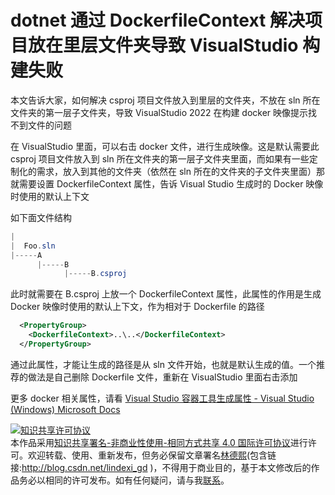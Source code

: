 # dotnet 通过 DockerfileContext 解决项目放在里层文件夹导致 VisualStudio 构建失败

本文告诉大家，如何解决 csproj 项目文件放入到里层的文件夹，不放在 sln 所在文件夹的第一层子文件夹，导致 VisualStudio 2022 在构建 docker 映像提示找不到文件的问题

<!--more-->
<!-- 发布 -->

在 VisualStudio 里面，可以右击 docker 文件，进行生成映像。这是默认需要此 csproj 项目文件放入到 sln 所在文件夹的第一层子文件夹里面，而如果有一些定制化的需求，放入到其他的文件夹（依然在 sln 所在的文件夹的子文件夹里面）那就需要设置 DockerfileContext 属性，告诉 Visual Studio 生成时的 Docker 映像时使用的默认上下文

如下面文件结构

```csharp
|
|  Foo.sln
|-----A
      |-----B
            |-----B.csproj
```

此时就需要在 B.csproj 上放一个 DockerfileContext 属性，此属性的作用是生成 Docker 映像时使用的默认上下文，作为相对于 Dockerfile 的路径

```xml
  <PropertyGroup>
    <DockerfileContext>..\..</DockerfileContext>
  </PropertyGroup>
```

通过此属性，才能让生成的路径是从 sln 文件开始，也就是默认生成的值。一个推荐的做法是自己删除 Dockerfile 文件，重新在 VisualStudio 里面右击添加

更多 docker 相关属性，请看 [Visual Studio 容器工具生成属性 - Visual Studio (Windows) Microsoft Docs](https://docs.microsoft.com/zh-cn/visualstudio/containers/container-msbuild-properties?view=vs-2022&WT.mc_id=WD-MVP-5003260 )

<a rel="license" href="http://creativecommons.org/licenses/by-nc-sa/4.0/"><img alt="知识共享许可协议" style="border-width:0" src="https://licensebuttons.net/l/by-nc-sa/4.0/88x31.png" /></a><br />本作品采用<a rel="license" href="http://creativecommons.org/licenses/by-nc-sa/4.0/">知识共享署名-非商业性使用-相同方式共享 4.0 国际许可协议</a>进行许可。欢迎转载、使用、重新发布，但务必保留文章署名[林德熙](http://blog.csdn.net/lindexi_gd)(包含链接:http://blog.csdn.net/lindexi_gd )，不得用于商业目的，基于本文修改后的作品务必以相同的许可发布。如有任何疑问，请与我[联系](mailto:lindexi_gd@163.com)。
